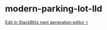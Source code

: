 # modern-parking-lot-lld

[Edit in StackBlitz next generation editor ⚡️](https://stackblitz.com/~/github.com/oludayoadeoye/modern-parking-lot-lld)
